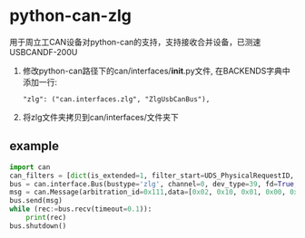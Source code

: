 # python-can-zlg
用于周立工CAN设备对python-can的支持，支持接收合并设备，已测速USBCANDF-200U
1. 修改python-can路径下的can/interfaces/__init__.py文件, 在BACKENDS字典中添加一行:

   ```
   "zlg": ("can.interfaces.zlg", "ZlgUsbCanBus"),
   ```

2. 将zlg文件夹拷贝到can/interfaces/文件夹下

## example

```python
import can
can_filters = [dict(is_extended=1, filter_start=UDS_PhysicalRequestID, filter_end=UDS_PhysicalRequestID),]
bus = can.interface.Bus(bustype='zlg', channel=0, dev_type=39, fd=True,bitrate=500000,data_bitrate=2000000, receive_own_messages=True, can_filters=can_filters)
msg = can.Message(arbitration_id=0x111,data=[0x02, 0x10, 0x01, 0x00, 0x00, 0x00, 0x00, 0x00],is_extended_id=False, )
bus.send(msg)
while (rec:=bus.recv(timeout=0.1)):
    print(rec)
bus.shutdown()
```
